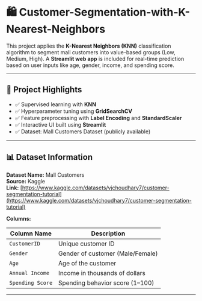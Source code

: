 # 🛍️ Customer-Segmentation-with-K-Nearest-Neighbors


This project applies the **K-Nearest Neighbors (KNN)** classification algorithm to segment mall customers into value-based groups (Low, Medium, High). A **Streamlit web app** is included for real-time prediction based on user inputs like age, gender, income, and spending score.

---

## 📌 Project Highlights

- ✅ Supervised learning with **KNN**
- ✅ Hyperparameter tuning using **GridSearchCV**
- ✅ Feature preprocessing with **Label Encoding** and **StandardScaler**
- ✅ Interactive UI built using **Streamlit**
- ✅ Dataset: Mall Customers Dataset (publicly available)

---

## 📊 Dataset Information

**Dataset Name:** Mall Customers  
**Source:** Kaggle  
**Link:** [https://www.kaggle.com/datasets/vjchoudhary7/customer-segmentation-tutorial](https://www.kaggle.com/datasets/vjchoudhary7/customer-segmentation-tutorial)

**Columns:**

| Column Name     | Description                                |
|------------------|--------------------------------------------|
| `CustomerID`     | Unique customer ID                         |
| `Gender`         | Gender of customer (Male/Female)           |
| `Age`            | Age of the customer                        |
| `Annual Income`  | Income in thousands of dollars             |
| `Spending Score` | Spending behavior score (1–100)            |

---
